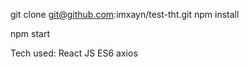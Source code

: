 git clone git@github.com:imxayn/test-tht.git
npm install

npm start


Tech used:
React JS
ES6
axios
